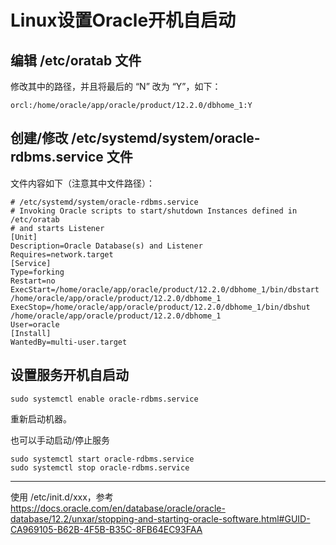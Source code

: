 # Linux设置Oracle开机自启动

## 编辑 /etc/oratab 文件

修改其中的路径，并且将最后的 “N” 改为 “Y”，如下：

``` shell
orcl:/home/oracle/app/oracle/product/12.2.0/dbhome_1:Y
```

## 创建/修改 /etc/systemd/system/oracle-rdbms.service 文件

文件内容如下（注意其中文件路径）：

``` shell
# /etc/systemd/system/oracle-rdbms.service
# Invoking Oracle scripts to start/shutdown Instances defined in /etc/oratab
# and starts Listener
[Unit]
Description=Oracle Database(s) and Listener
Requires=network.target
[Service]
Type=forking
Restart=no
ExecStart=/home/oracle/app/oracle/product/12.2.0/dbhome_1/bin/dbstart /home/oracle/app/oracle/product/12.2.0/dbhome_1
ExecStop=/home/oracle/app/oracle/product/12.2.0/dbhome_1/bin/dbshut /home/oracle/app/oracle/product/12.2.0/dbhome_1
User=oracle
[Install]
WantedBy=multi-user.target
```

## 设置服务开机自启动

``` shell
sudo systemctl enable oracle-rdbms.service 
```

重新启动机器。

也可以手动启动/停止服务
``` shell
sudo systemctl start oracle-rdbms.service 
sudo systemctl stop oracle-rdbms.service 
```

---
使用 /etc/init.d/xxx，参考
https://docs.oracle.com/en/database/oracle/oracle-database/12.2/unxar/stopping-and-starting-oracle-software.html#GUID-CA969105-B62B-4F5B-B35C-8FB64EC93FAA
